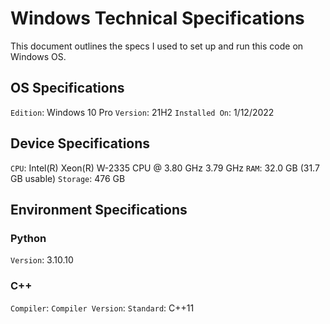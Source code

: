 # Windows Technical Specifications

This document outlines the specs I used to set up and run this code on Windows OS.

## OS Specifications
`Edition`: Windows 10 Pro
`Version`: 21H2
`Installed On`: 1/12/2022

## Device Specifications
`CPU`: Intel(R) Xeon(R) W-2335 CPU @ 3.80 GHz 3.79 GHz
`RAM`: 32.0 GB (31.7 GB usable)
`Storage`: 476 GB


## Environment Specifications

### Python
`Version`: 3.10.10

### C++
`Compiler`: 
`Compiler Version`: 
`Standard`: C++11
